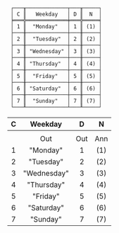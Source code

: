 ```text
 ┌───╥─────────────┬───╥─────┐
 │ C ║   Weekday   │ D ║  N  │
 ╞═══╬═════════════╪═══╬═════╡
 │ 1 ║  "Monday"   │ 1 ║ (1) │
 ├───╫─────────────┼───╫─────┤
 │ 2 ║  "Tuesday"  │ 2 ║ (2) │
 ├───╫─────────────┼───╫─────┤
 │ 3 ║ "Wednesday" │ 3 ║ (3) │
 ├───╫─────────────┼───╫─────┤
 │ 4 ║ "Thursday"  │ 4 ║ (4) │
 ├───╫─────────────┼───╫─────┤
 │ 5 ║  "Friday"   │ 5 ║ (5) │
 ├───╫─────────────┼───╫─────┤
 │ 6 ║ "Saturday"  │ 6 ║ (6) │
 ├───╫─────────────┼───╫─────┤
 │ 7 ║  "Sunday"   │ 7 ║ (7) │
 └───╨─────────────┴───╨─────┘
```

| C |   Weekday   |  D  |  N  |
|:-:|:-----------:|:---:|:---:|
|   |             |     |     |
|   |     Out     | Out | Ann |
| 1 |  "Monday"   |  1  | (1) |
| 2 |  "Tuesday"  |  2  | (2) |
| 3 | "Wednesday" |  3  | (3) |
| 4 | "Thursday"  |  4  | (4) |
| 5 |  "Friday"   |  5  | (5) |
| 6 | "Saturday"  |  6  | (6) |
| 7 |  "Sunday"   |  7  | (7) |
